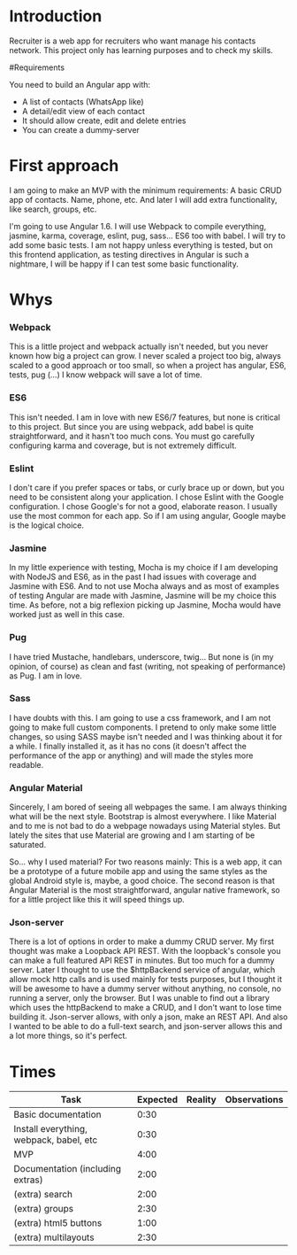 
# Introduction

Recruiter is a web app for recruiters who want manage his contacts network. This project only has learning purposes and to check my skills.

#Requirements

You need to build an Angular app with:

- A list of contacts (WhatsApp like)
- A detail/edit view of each contact
- It should allow create, edit and delete entries
- You can create a dummy-server

# First approach

I am going to make an MVP with the minimum requirements: A basic CRUD app of contacts. Name, phone, etc.
And later I will add extra functionality, like search, groups, etc.

I'm going to use Angular 1.6. I will use Webpack to compile everything, jasmine, karma, coverage, eslint, pug, sass... ES6 too with babel.
I will try to add some basic tests. I am not happy unless everything is tested, but on this frontend application, as testing directives in Angular is such a nightmare, I will be happy if I can test some basic functionality.

# Whys

### Webpack

This is a little project and webpack actually isn't needed, but you never known how big a project can grow. I never scaled a project too big, always scaled to a good approach or too small, so when a project has angular, ES6, tests, pug (...) I know webpack will save a lot of time.

### ES6

This isn't needed. I am in love with new ES6/7 features, but none is critical to this project. But since you are using webpack,  add babel is quite straightforward, and it hasn't too much cons. You must go carefully configuring karma and coverage, but is not extremely difficult.

### Eslint

I don't care if you prefer spaces or tabs, or curly brace up or down, but you need to be consistent along your application. I chose Eslint with the Google configuration. I chose Google's for not a good, elaborate reason. I usually use the most common for each app. So if I am using angular, Google maybe is the logical choice.

### Jasmine

In my little experience with testing, Mocha is my choice if I am developing with NodeJS and ES6, as in the past I had issues with coverage and Jasmine with ES6. And to not use Mocha always and as most of examples of testing Angular are made with Jasmine, Jasmine will be my choice this time. As before, not a big reflexion picking up Jasmine, Mocha would have worked just as well in this case.

### Pug

I have tried Mustache, handlebars, underscore, twig... But none is (in my opinion, of course) as clean and fast (writing, not speaking of performance) as Pug. I am in love.

### Sass

I have doubts with this. I am going to use a css framework, and I am not going to make full custom components. I pretend to only make some little changes, so using SASS maybe isn't needed and I was thinking about it for a while. I finally installed it, as it has no cons (it doesn't affect the performance of the app or anything) and will made the styles more readable.

### Angular Material

Sincerely, I am bored of seeing all webpages the same. I am always thinking what will be the next style. Bootstrap is almost everywhere. I like Material and to me is not bad to do a webpage nowadays using Material styles. But lately the sites that use Material are growing and I am starting of be saturated.

So... why I used material? For two reasons mainly: This is a web app, it can be a prototype of a future mobile app and using the same styles as the global Android style is, maybe, a good choice. The second reason is that Angular Material is the most straightforward, angular native framework, so for a little project like this it will speed things up.

### Json-server

There is a lot of options in order to make a dummy CRUD server. My first thought was make a Loopback API REST. With the loopback's console you can make a full featured API REST in minutes. But too much for a dummy server. Later I thought to use the $httpBackend service of angular, which allow mock http calls and is used mainly for tests purposes, but I thought it will be awesome to have a dummy server without anything, no console, no running a server, only the browser. But I was unable to find out a library which uses the httpBackend to make a CRUD, and I don't want to lose time building it. Json-server allows, with only a json, make an REST API. And also I wanted to be able to do a full-text search, and json-server allows this and a lot more things, so it's perfect.


# Times

| Task                                    | Expected | Reality | Observations |
|-----------------------------------------|----------|---------|--------------|
| Basic documentation                     | 0:30     |         |              |
| Install everything, webpack, babel, etc | 0:30     |         |              |
| MVP                                     | 4:00     |         |              |
| Documentation (including extras)        | 2:00     |         |              |
| (extra) search                          | 2:00     |         |              |
| (extra) groups                          | 2:30     |         |              |
| (extra) html5 buttons                   | 1:00     |         |              |
| (extra) multilayouts                    | 2:30     |         |              |